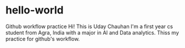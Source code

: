 # hello-world
Github workflow practice
Hi! This is Uday Chauhan
I'm a first year cs student from Agra, India with a major in AI and Data analytics.
Thiss my practice for github's workflow.
